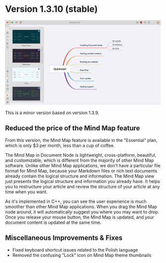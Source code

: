 # Version 1.3.10 (stable)

![screen-mindmap-theme-thumbnails-no-lock](screen-mindmap-theme-thumbnails-no-lock.png)

This is a minor version based on version 1.3.9.

## Reduced the price of the Mind Map feature

From this version, the Mind Map feature is available in the "Essential" plan, which is only $3 per month, less than a cup of coffee.

The Mind Map in Document Node is lightweight, cross-platform, beautiful, and customizable, which is different from the majority of other Mind Map software. Unlike other Mind Map applications, we don't have a particular file format for Mind Map, because your Markdown files or rich text documents already contain the logical structure and information. The Mind Map view just presents the logical structure and information you already have. It helps you to restructure your article and review the structure of your article at any time when you want.

As it's implemented in C++, you can see the user experience is much smoother than other Mind Map applications. When you drag the Mind Map node around, it will automatically suggest you where you may want to drop. Once you release your mouse button, the Mind Map is updated, and your document content is updated at the same time.

## Miscellaneous Improvements & Fixes

* Fixed keyboard shortcut issues related to the Polish language
* Removed the confusing "Lock" icon on Mind Map theme thumbnails
